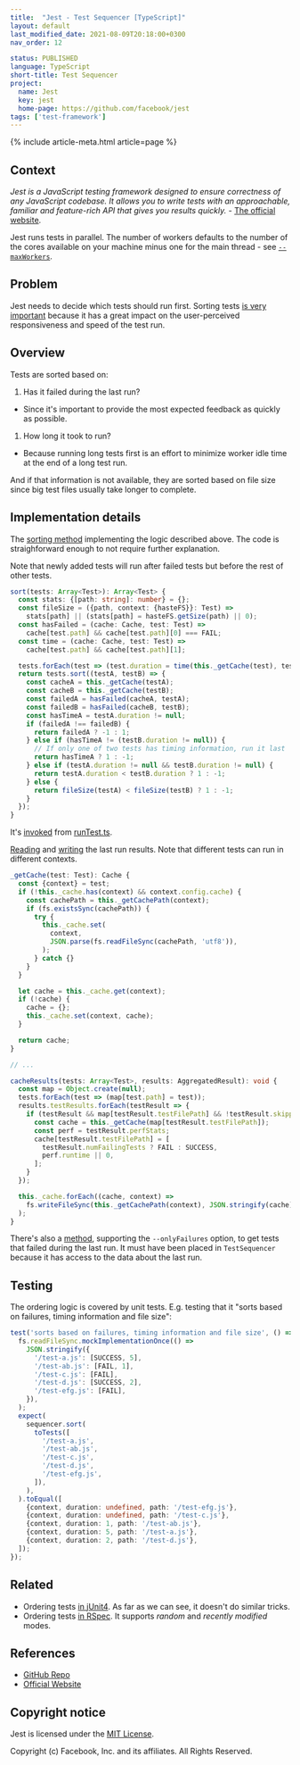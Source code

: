 ```yaml
---
title:  "Jest - Test Sequencer [TypeScript]"
layout: default
last_modified_date: 2021-08-09T20:18:00+0300
nav_order: 12

status: PUBLISHED
language: TypeScript
short-title: Test Sequencer
project:
  name: Jest
  key: jest
  home-page: https://github.com/facebook/jest
tags: ['test-framework']
---
```


{% include article-meta.html article=page %}

## Context

*Jest is a JavaScript testing framework designed to ensure correctness of any JavaScript codebase. It allows you to write tests with an approachable, familiar and feature-rich API that gives you results quickly.* - [The official website](https://jestjs.io/).

Jest runs tests in parallel. The number of workers defaults to the number of the cores available on your machine minus one for the main thread - see [`--maxWorkers`](https://jestjs.io/docs/cli#--maxworkersnumstring).

## Problem

Jest needs to decide which tests should run first. Sorting tests [is very important](https://github.com/facebook/jest/blob/master/packages/jest-test-sequencer/src/index.ts#L69-L70) because it has a great impact on the user-perceived responsiveness and speed of the test run.

## Overview

Tests are sorted based on:
1. Has it failed during the last run?
  * Since it's important to provide the most expected feedback as quickly as possible.
1. How long it took to run?
  * Because running long tests first is an effort to minimize worker idle time at the end of a long test run.

And if that information is not available, they are sorted based on file size since big test files usually take longer to complete.

## Implementation details

The [sorting method](https://github.com/facebook/jest/blob/master/packages/jest-test-sequencer/src/index.ts#L86-L113) implementing the logic described above. The code is straighforward enough to not require further explanation.

Note that newly added tests will run after failed tests but before the rest of other tests.

```typescript
sort(tests: Array<Test>): Array<Test> {
  const stats: {[path: string]: number} = {};
  const fileSize = ({path, context: {hasteFS}}: Test) =>
    stats[path] || (stats[path] = hasteFS.getSize(path) || 0);
  const hasFailed = (cache: Cache, test: Test) =>
    cache[test.path] && cache[test.path][0] === FAIL;
  const time = (cache: Cache, test: Test) =>
    cache[test.path] && cache[test.path][1];

  tests.forEach(test => (test.duration = time(this._getCache(test), test)));
  return tests.sort((testA, testB) => {
    const cacheA = this._getCache(testA);
    const cacheB = this._getCache(testB);
    const failedA = hasFailed(cacheA, testA);
    const failedB = hasFailed(cacheB, testB);
    const hasTimeA = testA.duration != null;
    if (failedA !== failedB) {
      return failedA ? -1 : 1;
    } else if (hasTimeA != (testB.duration != null)) {
      // If only one of two tests has timing information, run it last
      return hasTimeA ? 1 : -1;
    } else if (testA.duration != null && testB.duration != null) {
      return testA.duration < testB.duration ? 1 : -1;
    } else {
      return fileSize(testA) < fileSize(testB) ? 1 : -1;
    }
  });
}
```

It's [invoked](https://github.com/facebook/jest/blob/5f4dd187d89070d07617444186684c20d9213031/packages/jest-core/src/runJest.ts#L187) from [runTest.ts](https://github.com/facebook/jest/blob/5f4dd187d89070d07617444186684c20d9213031/packages/jest-core/src/runJest.ts).

[Reading](https://github.com/facebook/jest/blob/fdc74af37235354e077edeeee8aa2d1a4a863032/packages/jest-test-sequencer/src/index.ts#L45-L66) and [writing](https://github.com/facebook/jest/blob/fdc74af37235354e077edeeee8aa2d1a4a863032/packages/jest-test-sequencer/src/index.ts#L123-L140) the last run results. Note that different tests can run in different contexts.

```typescript
_getCache(test: Test): Cache {
  const {context} = test;
  if (!this._cache.has(context) && context.config.cache) {
    const cachePath = this._getCachePath(context);
    if (fs.existsSync(cachePath)) {
      try {
        this._cache.set(
          context,
          JSON.parse(fs.readFileSync(cachePath, 'utf8')),
        );
      } catch {}
    }
  }

  let cache = this._cache.get(context);
  if (!cache) {
    cache = {};
    this._cache.set(context, cache);
  }

  return cache;
}

// ...

cacheResults(tests: Array<Test>, results: AggregatedResult): void {
  const map = Object.create(null);
  tests.forEach(test => (map[test.path] = test));
  results.testResults.forEach(testResult => {
    if (testResult && map[testResult.testFilePath] && !testResult.skipped) {
      const cache = this._getCache(map[testResult.testFilePath]);
      const perf = testResult.perfStats;
      cache[testResult.testFilePath] = [
        testResult.numFailingTests ? FAIL : SUCCESS,
        perf.runtime || 0,
      ];
    }
  });

  this._cache.forEach((cache, context) =>
    fs.writeFileSync(this._getCachePath(context), JSON.stringify(cache)),
  );
}
```

There's also a [method](https://github.com/facebook/jest/blob/master/packages/jest-test-sequencer/src/index.ts#L115-L121), supporting the `--onlyFailures` option, to get tests that failed during the last run. It must have been placed in `TestSequencer` because it has access to the data about the last run.

## Testing

The ordering logic is covered by unit tests. E.g. testing that it "sorts based on failures, timing information and file size":

```typescript
test('sorts based on failures, timing information and file size', () => {
  fs.readFileSync.mockImplementationOnce(() =>
    JSON.stringify({
      '/test-a.js': [SUCCESS, 5],
      '/test-ab.js': [FAIL, 1],
      '/test-c.js': [FAIL],
      '/test-d.js': [SUCCESS, 2],
      '/test-efg.js': [FAIL],
    }),
  );
  expect(
    sequencer.sort(
      toTests([
        '/test-a.js',
        '/test-ab.js',
        '/test-c.js',
        '/test-d.js',
        '/test-efg.js',
      ]),
    ),
  ).toEqual([
    {context, duration: undefined, path: '/test-efg.js'},
    {context, duration: undefined, path: '/test-c.js'},
    {context, duration: 1, path: '/test-ab.js'},
    {context, duration: 5, path: '/test-a.js'},
    {context, duration: 2, path: '/test-d.js'},
  ]);
});
```

## Related

* Ordering tests [in jUnit4](https://github.com/junit-team/junit4/blob/9ad61c6bf757be8d8968fd5977ab3ae15b0c5aba/src/main/java/org/junit/runner/manipulation/Sorter.java). As far as we can see, it doesn't do similar tricks.
* Ordering tests [in RSpec](https://github.com/rspec/rspec-core/blob/dc898adc3f98d841a43e22cdf62ae2250266c7b6/lib/rspec/core/ordering.rb). It supports *random* and *recently modified* modes.

## References

* [GitHub Repo](https://github.com/facebook/jest)
* [Official Website](https://jestjs.io/)

## Copyright notice

Jest is licensed under the [MIT License](https://github.com/facebook/jest/blob/master/LICENSE).

Copyright (c) Facebook, Inc. and its affiliates. All Rights Reserved.
